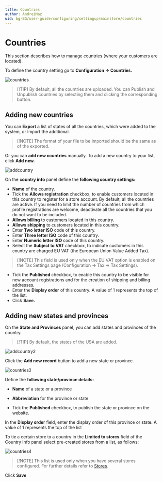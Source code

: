 ```yaml
---
title: Countries
author: AndreiMaz
uid: bg-BG/user-guide/configuring/settingup/mainstore/countries
---
```


# Countries

This section describes how to manage countries (where your customers are located).

To define the country setting go to **Configuration → Countries.**

![countries](_static/countries/countries1_1.png)

> [!TIP] By default, all the countries are uploaded. You can Publish and Unpublish countries by selecting them and clicking the corresponding button.

## Adding new countries

You can **Export** a list of states of all the countries, which were added to the system, or Import the additional.

> [!NOTE] The format of your file to be imported should be the same as of the exported.

Or you can **add new countries** manually. To add a new country to your list, click **Add new.**

![addcountry](_static/countries/addcountry.png)

On the **country info** panel define the **following country settings:**

* **Name** of the country.
* Tick the **Allows registration** checkbox, to enable customers located in this country to register for a store account. By default, all the countries are active. If you need to limit the number of countries from which profile registrations are welcome, deactivate all the countries that you do not want to be included.
* **Allows billing** to customers located in this country.
* **Allows shipping** to customers located in this country.
* Enter **Two letter ISO** code of this country.
* Enter **Three letter ISO** code of this country.
* Enter **Numeric letter ISO** code of this country.
* Select the **Subject to VAT** checkbox, to indicate customers in this country are charged EU VAT (the European Union Value Added Tax).

> [!NOTE] This field is used only when the EU VAT option is enabled on the Tax Settings page (Configuration → Tax → Tax Settings).

* Tick the **Published** checkbox, to enable this country to be visible for new account registrations and for the creation of shipping and billing addresses.
* Enter the **Display order** of this country. A value of 1 represents the top of the list.
* Click **Save.**

## Adding new states and provinces

On the **State and Provinces** panel, you can add states and provinces of the country.

> [!TIP] By default, the states of the USA are added.

![addcountry2](_static/countries/addcountry2.png)

Click the **Add new record** button to add a new state or province.

![countries3](_static/countries/countries3.png)

Define the **following state/province details:**

* **Name** of a state or a province

* **Abbreviation** for the province or state

* Tick the **Published** checkbox, to publish the state or province on the website.

In the **Display order** field, enter the display order of this province or state. A value of 1 represents the top of the list

To tie a certain store to a country in the **Limited to stores** field of the Country Info panel select pre-created stores from a list, as follows:

![countries4](_static/countries/countries4.png)

> [!NOTE] This list is used only when you have several stores configured. For further details refer to [Stores](xref:bg-BG/user-guide/configuring/settingup/mainstore/multiple-store).

Click **Save**